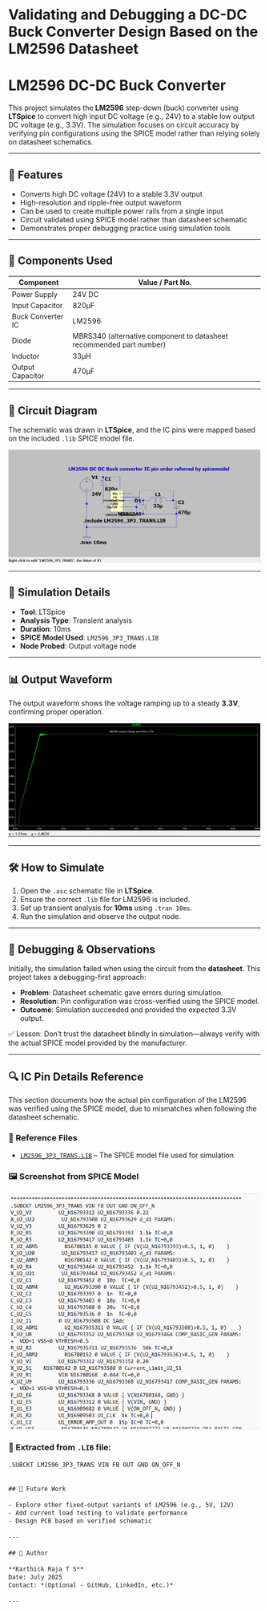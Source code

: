 # Validating and Debugging a DC-DC Buck Converter Design Based on the LM2596 Datasheet

# LM2596 DC-DC Buck Converter

This project simulates the **LM2596** step-down (buck) converter using **LTSpice** to convert high input DC voltage (e.g., 24V) to a stable low output DC voltage (e.g., 3.3V). The simulation focuses on circuit accuracy by verifying pin configurations using the SPICE model rather than relying solely on datasheet schematics.

---

## 🔧 Features

- Converts high DC voltage (24V) to a stable 3.3V output
- High-resolution and ripple-free output waveform
- Can be used to create multiple power rails from a single input
- Circuit validated using SPICE model rather than datasheet schematic
- Demonstrates proper debugging practice using simulation tools

---

## 🧩 Components Used

| Component         | Value / Part No.  |
|------------------|-------------------|
| Power Supply      | 24V DC            |
| Input Capacitor   | 820µF             |
| Buck Converter IC | LM2596            |
| Diode             | MBRS340 (alternative component to datasheet recommended part number) |
| Inductor          | 33µH              |
| Output Capacitor  | 470µF             |

---

## 📐 Circuit Diagram

The schematic was drawn in **LTSpice**, and the IC pins were mapped based on the included `.lib` SPICE model file.

![LM2596 Schematic](LM2596_Spicemodel%20schematic.png)

---

## 🧪 Simulation Details

- **Tool**: LTSpice
- **Analysis Type**: Transient analysis
- **Duration**: 10ms
- **SPICE Model Used**: `LM2596_3P3_TRANS.LIB`
- **Node Probed**: Output voltage node

---

## 📊 Output Waveform

The output waveform shows the voltage ramping up to a steady **3.3V**, confirming proper operation.

![LM2596 Correct Waveform](LM2596%20correct%20wave%20form.png)



---

## 🛠️ How to Simulate

1. Open the `.asc` schematic file in **LTSpice**.
2. Ensure the correct `.lib` file for LM2596 is included.
3. Set up transient analysis for **10ms** using `.tran 10ms`.
4. Run the simulation and observe the output node.

---

## 🧠 Debugging & Observations

Initially, the simulation failed when using the circuit from the **datasheet**. This project takes a debugging-first approach:

- **Problem**: Datasheet schematic gave errors during simulation.
- **Resolution**: Pin configuration was cross-verified using the SPICE model.
- **Outcome**: Simulation succeeded and provided the expected 3.3V output.

✅ Lesson: Don’t trust the datasheet blindly in simulation—always verify with the actual SPICE model provided by the manufacturer.

---

## 🔍 IC Pin Details Reference

This section documents how the actual pin configuration of the LM2596 was verified using the SPICE model, due to mismatches when following the datasheet schematic.

### 📂 Reference Files

- [`LM2596_3P3_TRANS.LIB`](./LM2596_3P3_TRANS.LIB) – The SPICE model file used for simulation

### 🖼️ Screenshot from SPICE Model


![IC Pin Order Reference](IC_pin_order_reference_from_spice_model.png)




### 📌 Extracted from `.LIB` file:
```spice
.SUBCKT LM2596_3P3_TRANS VIN FB OUT GND ON_OFF_N


## 🔮 Future Work

- Explore other fixed-output variants of LM2596 (e.g., 5V, 12V)
- Add current load testing to validate performance
- Design PCB based on verified schematic

---

## 👤 Author

**Karthick Raja T S**  
Date: July 2025  
Contact: *(Optional - GitHub, LinkedIn, etc.)*

---

